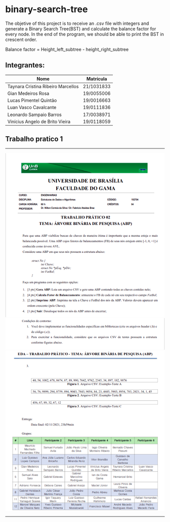 # binary-search-tree

The objetive of this project is to receive an .csv file with integers and generate a Binary Search Tree(BST) and calculate the balance factor for every node.
In the end of the program, we should be able to print the BST in crescent order.

Balance factor = Height_left_subtree - height_right_subtree


## Integrantes:
|Nome|Matrícula|
|---|---|
|Taynara Cristina Ribeiro Marcellos|21/1031833|
|Gian Medeiros Rosa|19/0055006|
|Lucas Pimentel Quintão|19/0016663|
|Luan Vasco Cavalcante|19/0111836|
|Leonardo Sampaio Barros|17/0038971|
|Vinícius Angelo de Brito Vieira|19/0118059|

## Trabalho pratico 1

---

![pg1](/img/pg1.png)
![pg2](/img/pg2.png)
![pg3](/img/pg3.png)

---
